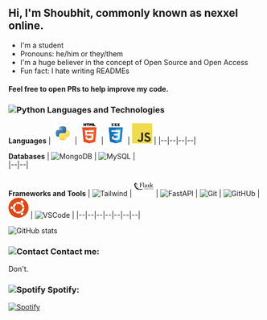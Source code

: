 ## Hi, I'm Shoubhit, commonly known as nexxel online.
- I'm a student
- Pronouns: he/him or they/them
- I'm a huge believer in the concept of Open Source and Open Access
- Fun fact: I hate writing READMEs

#### Feel free to open PRs to help improve my code.

### <img title="Python" alt="Python" width="22px" src="https://cdn.jsdelivr.net/gh/devicons/devicon/icons/devicon/devicon-original.svg" /> Languages and Technologies

**Languages**
| <img title="Python" alt="Python" width="40px" src="https://raw.githubusercontent.com/github/explore/master/topics/python/python.png" /> | <img alt="HTML" title="HTML5" width="40px" src="https://raw.githubusercontent.com/github/explore/80688e429a7d4ef2fca1e82350fe8e3517d3494d/topics/html/html.png"> | <img alt="CSS" title="CSS3" width="40px" src="https://raw.githubusercontent.com/github/explore/80688e429a7d4ef2fca1e82350fe8e3517d3494d/topics/css/css.png"> | <img alt="JS" title="JavaScript" width="40px" src="https://raw.githubusercontent.com/github/explore/master/topics/javascript/javascript.png"> | 
|--|--|--|--|

**Databases**
| <img title="MongoDB" alt="MongoDB" width="60px" src="https://seeklogo.com/images/M/mongodb-logo-427DDF8FDE-seeklogo.com.png" /> | <img alt="MySQL" title="MySQL" width="60px" src="https://www.vectorlogo.zone/logos/mysql/mysql-official.svg"> |  
|--|--|

**Frameworks and Tools**
| <img title="Tailwind CSS" alt="Tailwind" width="40px" src="https://tailwindcss.com/_next/static/media/tailwindcss-mark.79614a5f61617ba49a0891494521226b.svg" /> | <img alt="Flask" title="Flask" width="40px" src="https://raw.githubusercontent.com/github/explore/80688e429a7d4ef2fca1e82350fe8e3517d3494d/topics/flask/flask.png"> | <img alt="FastAPI" title="FastAPI" width="40px" src="https://seeklogo.com/images/F/fastapi-logo-541BAA112F-seeklogo.com.png"> | <img alt="Git" title="Git" width="40px" src="https://upload.wikimedia.org/wikipedia/commons/thumb/6/62/Git-logo-orange.svg/180px-Git-logo-orange.svg.png"> | <img alt="GitHUb" title="GitHub" width="40px" src="https://seeklogo.com/images/G/github-logo-5F384D0265-seeklogo.com.png"> | <img alt="Ubuntu" title="Ubuntu" width="40px" src="https://raw.githubusercontent.com/github/explore/80688e429a7d4ef2fca1e82350fe8e3517d3494d/topics/ubuntu/ubuntu.png"> | <img alt="VSCode" title="Visual Studio Code" width="40px" src="https://seeklogo.com/images/V/visual-studio-code-logo-449D71944F-seeklogo.com.png"> |
|--|--|--|--|--|--|--|


![GitHub stats](https://github-readme-stats.vercel.app/api?username=nexxeln&show_icons=true&theme=github_dark)


### <img alt="Contact" title="Contact Me" width="23px" src="https://cdn.icon-icons.com/icons2/656/PNG/128/mail_email_message_electronic_online_web_icon-icons.com_59986.png"> Contact me:
Don't.


### <img alt="Spotify" title="Spotify" width="22px" src="https://upload.wikimedia.org/wikipedia/commons/thumb/1/19/Spotify_logo_without_text.svg/225px-Spotify_logo_without_text.svg.png"> Spotify:

[![Spotify](https://novatorem-nexxeln.vercel.app/api/spotify)](https://open.spotify.com/user/j853up1weeaj3q36fp5lvm2vr)

